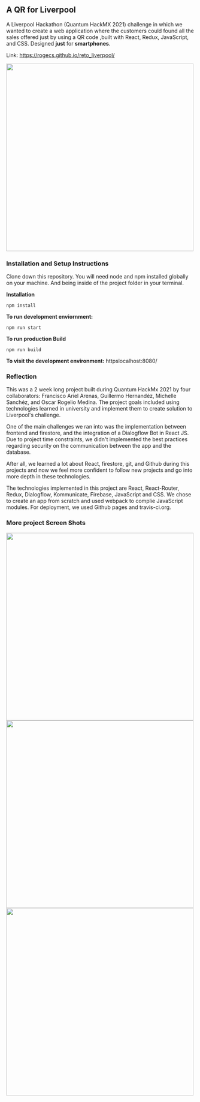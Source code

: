 
## A QR for Liverpool
A Liverpool Hackathon (Quantum HackMX 2021) challenge in which we wanted to create a web application where the customers could found all the sales offered just by using a QR code ,built with React, Redux, JavaScript, and CSS. Designed **just** for **smartphones**.

Link: https://rogecs.github.io/reto_liverpool/

<img src="showcase/shwocase2.png" height="500"/>

### Installation and Setup Instructions
Clone down this repository. You will need node and npm installed globally on your machine. And being inside of the project folder in your terminal.

**Installation**

`npm install`

**To run development enviornment:**

`npm run start`

**To run production Build**

`npm run build`

**To visit the development environment:**
httpslocalhost:8080/

### Reflection

This was a 2 week long project built during Quantum HackMx 2021 by four collaborators: Francisco Ariel Arenas, Guillermo Hernandéz, Michelle Sanchéz, and Oscar Rogelio Medina. The project goals included using technologies learned in university and implement them to create solution to Liverpool's challenge.

One of the main challenges we ran into was the implementation between frontend and firestore, and the integration of a Dialogflow Bot in React JS. Due to project time constraints, we didn't implemented the best practices regarding security on the communication between the app and the database.

After all, we learned a lot about React, firestore, git, and Github during this projects and now we feel more confident to follow new projects and go into more depth in these technologies.

The technologies implemented in this project are React, React-Router, Redux, Dialogflow, Kommunicate, Firebase, JavaScript and CSS. We chose to create an app from scratch and used webpack to complie JavaScript modules. For deployment, we used Github pages and travis-ci.org.

### More project Screen Shots
<img src="showcase/shwocase1.png" height="500"/>
<img src="showcase/shwocase3.png" height="500"/>
<img src="showcase/shwocase4.png" height="500"/>


